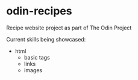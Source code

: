 # odin-recipes
Recipe website project as part of The Odin Project

Current skills being showcased:
- html
    - basic tags
    - links
    - images